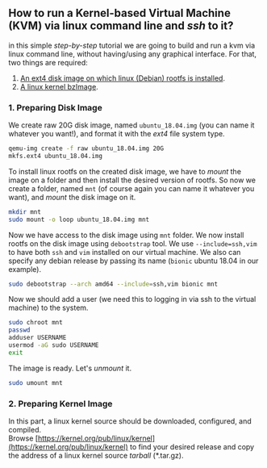 ## **How to run a Kernel-based Virtual Machine (KVM) via linux command line and _ssh_ to it?** 
in this simple _step-by-step_ tutorial we are going to build and run a kvm via linux command line, without having/using any graphical interface. For that, two things are required:   
1. [An ext4 disk image on which linux (Debian) rootfs is installed](#1-preparing-disk-image).  
2. [A linux kernel bzImage](#2-preparing-kernel-image).  

### **1. Preparing Disk Image**
We create raw 20G disk image, named `ubuntu_18.04.img` (you can name it whatever you want!), and format it with the _ext4_ file system type.
```bash
qemu-img create -f raw ubuntu_18.04.img 20G     
mkfs.ext4 ubuntu_18.04.img                      
```
To install linux rootfs on the created disk image, we have to _mount_ the image on a folder and then install the desired version of rootfs. So now we create a folder, named `mnt` (of course again you can name it whatever you want), and _mount_ the disk image on it.
```bash
mkdir mnt
sudo mount -o loop ubuntu_18.04.img mnt
```
Now we have access to the disk image using `mnt` folder. We now install rootfs on the disk image using `debootstrap` tool. We use `--include=ssh,vim` to have both `ssh` and `vim` installed on our virtual machine. We also can specify any debian release by passing its name (`bionic` ubuntu 18.04 in our example).
```bash
sudo debootstrap --arch amd64 --include=ssh,vim bionic mnt
```
Now we should add a user (we need this to logging in via ssh to the virtual machine) to the system.
```bash
sudo chroot mnt
passwd
adduser USERNAME
usermod -aG sudo USERNAME
exit
```
The image is ready. Let's _unmount_ it.
```bash
sudo umount mnt
```
### **2. Preparing Kernel Image**
In this part, a linux kernel source should be downloaded, configured, and compiled.  
Browse [https://kernel.org/pub/linux/kernel](https://kernel.org/pub/linux/kernel) to find your desired release and copy the address of a linux kernel source _tarball_ (\*.tar.gz).
